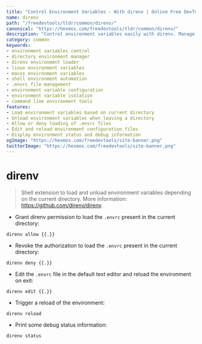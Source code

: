 ```yaml
---
title: "Control Environment Variables - With direnv | Online Free DevTools by Hexmos"
name: direnv
path: "/freedevtools/tldr/common/direnv/"
canonical: "https://hexmos.com/freedevtools/tldr/common/direnv/"
description: "Control environment variables easily with direnv. Manage directory-specific environment settings and automate environment loading/unloading. Free online tool, no registration required."
category: common
keywords:
- environment variables control
- directory environment manager
- direnv environment loader
- linux environment variables
- macos environment variables
- shell environment automation
- .envrc file management
- environment variable configuration
- environment variable isolation
- command line environment tools
features:
- Load environment variables based on current directory
- Unload environment variables when leaving a directory
- Allow or deny loading of .envrc files
- Edit and reload environment configuration files
- Display environment status and debug information
ogImage: "https://hexmos.com/freedevtools/site-banner.png"
twitterImage: "https://hexmos.com/freedevtools/site-banner.png"
---
```


# direnv

> Shell extension to load and unload environment variables depending on the current directory.
> More information: <https://github.com/direnv/direnv>.

- Grant direnv permission to load the `.envrc` present in the current directory:

`direnv allow {{.}}`

- Revoke the authorization to load the `.envrc` present in the current directory:

`direnv deny {{.}}`

- Edit the `.envrc` file in the default text editor and reload the environment on exit:

`direnv edit {{.}}`

- Trigger a reload of the environment:

`direnv reload`

- Print some debug status information:

`direnv status`

